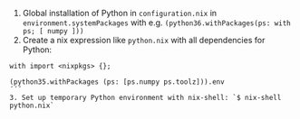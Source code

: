 1. Global installation of Python in `configuration.nix` in `environment.systemPackages` with e.g. `(python36.withPackages(ps: with ps; [ numpy ]))`
2. Create a nix expression like `python.nix` with all dependencies for Python: 
```
with import <nixpkgs> {};

(python35.withPackages (ps: [ps.numpy ps.toolz])).env
´´´
3. Set up temporary Python environment with nix-shell: `$ nix-shell python.nix`
